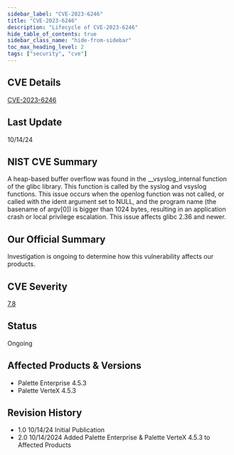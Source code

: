 ```yaml
---
sidebar_label: "CVE-2023-6246"
title: "CVE-2023-6246"
description: "Lifecycle of CVE-2023-6246"
hide_table_of_contents: true
sidebar_class_name: "hide-from-sidebar"
toc_max_heading_level: 2
tags: ["security", "cve"]
---
```


## CVE Details

[CVE-2023-6246](https://nvd.nist.gov/vuln/detail/CVE-2023-6246)

## Last Update

10/14/24

## NIST CVE Summary

A heap-based buffer overflow was found in the \_\_vsyslog_internal function of the glibc library. This function is
called by the syslog and vsyslog functions. This issue occurs when the openlog function was not called, or called with
the ident argument set to NULL, and the program name (the basename of argv[0]) is bigger than 1024 bytes, resulting in
an application crash or local privilege escalation. This issue affects glibc 2.36 and newer.

## Our Official Summary

Investigation is ongoing to determine how this vulnerability affects our products.

## CVE Severity

[7.8](https://nvd.nist.gov/vuln/detail/CVE-2023-6246)

## Status

Ongoing

## Affected Products & Versions

- Palette Enterprise 4.5.3
- Palette VerteX 4.5.3

## Revision History

- 1.0 10/14/24 Initial Publication
- 2.0 10/14/2024 Added Palette Enterprise & Palette VerteX 4.5.3 to Affected Products
